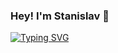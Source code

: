 ### Hey! I'm Stanislav 👋 
[![Typing SVG](https://readme-typing-svg.herokuapp.com?color=%2336BCF7&lines=Currently+learning+software+testing)](https://git.io/typing-svg)
<!--
**MakarovSt/MakarovSt** is a ✨ _special_ ✨ repository because its `README.md` (this file) appears on your GitHub profile.

Here are some ideas to get you started:

- 🔭 I’m currently working on ...
- 🌱 I’m currently learning ...
- 👯 I’m looking to collaborate on ...
- 🤔 I’m looking for help with ...
- 💬 Ask me about ...
- 📫 How to reach me: ...
- 😄 Pronouns: ...
- ⚡ Fun fact: ...
-->
